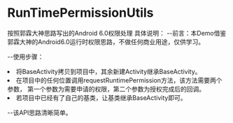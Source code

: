 # RunTimePermissionUtils
按照郭霖大神思路写出的Android 6.0权限处理
具体说明：
--前言：本Demo借鉴郭霖大神的Android6.0运行时权限思路，不做任何商业用途，仅供学习。

--使用步骤：
    <li> 将BaseActivity拷贝到项目中，其余新建Activity继承BaseActivity。
    <li> 在项目中的任何位置调用requestRuntimePermission方法，该方法需要两个参数，
         第一个参数为需要申请的权限，第二个参数为授权完成后的回调。
    <li> 若项目中已经有了自己的基类，让基类继承BaseActivity即可。


--该API思路清晰简单。
